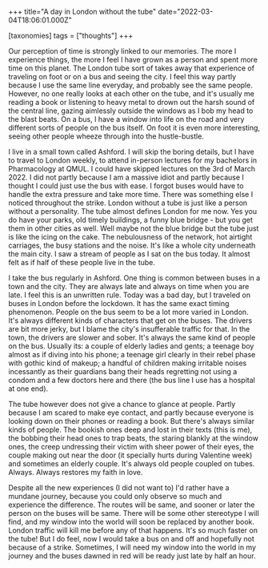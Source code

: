 +++
title="A day in London without the tube"
date="2022-03-04T18:06:01.000Z"

[taxonomies] 
tags = ["thoughts"]
+++

Our perception of time is strongly linked to our memories. The more I experience things, the more I feel I have grown as a person and spent more time on this planet. The London tube sort of takes away that experience of traveling on foot or on a bus and seeing the city. I feel this way partly because I use the same line everyday, and probably see the same people. However, no one really looks at each other on the tube, and it's usually me reading a book or listening to heavy metal to drown out the harsh sound of the central line, gazing aimlessly outside the windows as I bob my head to the blast beats. On a bus, I have a window into life on the road and very different sorts of people on the bus itself. On foot it is even more interesting, seeing other people wheeze through into the hustle-bustle.

I live in a small town called Ashford. I will skip the boring details, but I have to travel to London weekly, to attend in-person lectures for my bachelors in Pharmacology at QMUL. I could have skipped lectures on the 3rd of March 2022. I did not partly because I am a massive idiot  and partly because I thought I could just use the bus with ease. I forgot buses would have to handle the extra pressure and take more time. There was something else I noticed throughout the strike. London without a tube is just like a person without a personality. The tube almost defines London for me now. Yes you do have your parks, old timely buildings, a funny blue bridge - but you get them in other cities as well. Well maybe not the blue bridge but the tube just is like the icing on the cake. The nebulousness of the network, hot airtight carriages, the busy stations and the noise. It's like a whole city underneath the main city. I saw a stream of people as I sat on the bus today. It almost felt as if half of these people live in the tube.

I take the bus regularly in Ashford. One thing is common between buses in a town and the city. They are always late and always on time when you are late. I feel this is an unwritten rule. Today was a bad day, but I traveled on buses in London before the lockdown. It has the same exact timing phenomenon. People on the bus seem to be a lot more varied in London. It's always different kinds of characters that get on the buses. The drivers are bit more jerky, but I blame the city's insufferable traffic for that. In the town, the drivers are slower and sober. It's always the same kind of people on the bus. Usually its: a couple of elderly ladies and gents; a teenage boy almost as if diving into his phone; a teenage girl clearly in their rebel phase with gothic kind of makeup; a handful of children making irritable noises incessantly as their guardians bang their heads regretting not using a condom and a few doctors here and there (the bus line I use has a hospital at one end).

The tube however does not give a chance to glance at people. Partly because I am scared to make eye contact, and partly because everyone is looking down on their phones or reading a book. But there's always similar kinds of people. The bookish ones deep and lost in their texts (this is me), the bobbing their head ones to trap beats, the staring blankly at the window ones, the creep undressing their victim with sheer power of their eyes, the couple making out near the door (it specially hurts during Valentine week) and sometimes an elderly couple. It's always old people coupled on tubes. Always. Always restores my faith in love.

Despite all the new experiences (I did not want to) I'd rather have a mundane journey, because you could only observe so much and experience the difference. The routes will be same, and sooner or later the person on the buses will be same. There will be some other stereotype I will find, and my window into the world will soon be replaced by another book. London traffic will kill me before any of that happens. It's so much faster on the tube! But I do feel, now I would take a bus on and off and hopefully not because of a strike. Sometimes, I will need my window into the world in my journey and the buses dawned in red will be ready just late by half an hour.
